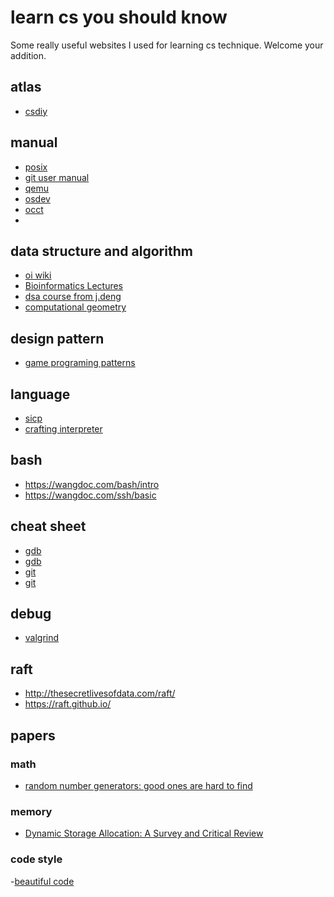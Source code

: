 # learn cs you should know
Some really useful websites I used for learning cs technique.
Welcome your addition.

## atlas
- [csdiy](https://csdiy.wiki/)

## manual
- [posix](https://pubs.opengroup.org/onlinepubs/9699919799/nframe.html)
- [git user manual](https://mirrors.edge.kernel.org/pub/software/scm/git/docs/user-manual.html)
- [qemu](https://wiki.qemu.org/Documentation)
- [osdev](https://wiki.osdev.org/Main_Page)
- [occt](https://dev.opencascade.org/doc/refman/html/)
- 

## data structure and algorithm
- [oi wiki](https://oi-wiki.org/)
- [Bioinformatics Lectures](https://www.cs.cmu.edu/~ckingsf/bioinfo-lectures/)
- [dsa course from j.deng](https://dsa.cs.tsinghua.edu.cn/~deng/index.htm)
- [computational geometry](https://graphics.stanford.edu/courses/cs268-16-fall/Notes/cmsc754-lects.pdf)

## design pattern
- [game programing patterns](https://gameprogrammingpatterns.com/)

## language
- [sicp](https://mitp-content-server.mit.edu/books/content/sectbyfn/books_pres_0/6515/sicp.zip/index.html)
- [crafting interpreter](https://craftinginterpreters.com/)

## bash
- https://wangdoc.com/bash/intro
- https://wangdoc.com/ssh/basic

## cheat sheet
- [gdb](https://gabriellesc.github.io/teaching/resources/GDB-cheat-sheet.pdf)
- [gdb](https://darkdust.net/files/GDB%20Cheat%20Sheet.pdf)
- [git](https://education.github.com/git-cheat-sheet-education.pdf)
- [git](https://about.gitlab.com/images/press/git-cheat-sheet.pdf)

## debug
- [valgrind](https://web.stanford.edu/class/cs107/resources/valgrind#memory-errors-vs-memory-leaks)

## raft
- http://thesecretlivesofdata.com/raft/
- https://raft.github.io/

## papers

### math
- [random number generators: good ones are hard to find](https://dl.acm.org/doi/10.1145/63039.63042)

### memory
- [Dynamic Storage Allocation: A Survey and Critical Review](https://csapp.cs.cmu.edu/3e/docs/dsa.pdf)

### code style
-[beautiful code](https://www.cs.princeton.edu/courses/archive/spr09/cos333/beautiful.html)
